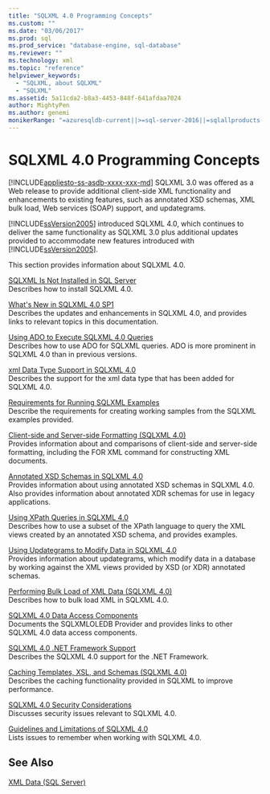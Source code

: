 ```yaml
---
title: "SQLXML 4.0 Programming Concepts"
ms.custom: ""
ms.date: "03/06/2017"
ms.prod: sql
ms.prod_service: "database-engine, sql-database"
ms.reviewer: ""
ms.technology: xml
ms.topic: "reference"
helpviewer_keywords: 
  - "SQLXML, about SQLXML"
  - "SQLXML"
ms.assetid: 5a11cda2-b8a3-4453-848f-641afdaa7024
author: MightyPen
ms.author: genemi
monikerRange: "=azuresqldb-current||>=sql-server-2016||=sqlallproducts-allversions||>=sql-server-linux-2017||=azuresqldb-mi-current"
---
```

# SQLXML 4.0 Programming Concepts
[!INCLUDE[appliesto-ss-asdb-xxxx-xxx-md](../../includes/appliesto-ss-asdb-xxxx-xxx-md.md)]
  SQLXML 3.0 was offered as a Web release to provide additional client-side XML functionality and enhancements to existing features, such as annotated XSD schemas, XML bulk load, Web services (SOAP) support, and updategrams.  
  
 [!INCLUDE[ssVersion2005](../../includes/ssversion2005-md.md)] introduced SQLXML 4.0, which continues to deliver the same functionality as SQLXML 3.0 plus additional updates provided to accommodate new features introduced with [!INCLUDE[ssVersion2005](../../includes/ssversion2005-md.md)].  
  
 This section provides information about SQLXML 4.0.  
  
 [SQLXML Is Not Installed in SQL Server](../../relational-databases/sqlxml/sqlxml-is-not-installed-in-sql-server.md)  
 Describes how to install SQLXML 4.0.  
  
 [What's New in SQLXML 4.0 SP1](../../relational-databases/sqlxml/what-s-new-in-sqlxml-4-0-sp1.md)  
 Describes the updates and enhancements in SQLXML 4.0, and provides links to relevant topics in this documentation.  
  
 [Using ADO to Execute SQLXML 4.0 Queries](../../relational-databases/sqlxml/using-ado-to-execute-sqlxml-4-0-queries.md)  
 Describes how to use ADO for SQLXML queries. ADO is more prominent in SQLXML 4.0 than in previous versions.  
  
 [xml Data Type Support in SQLXML 4.0](../../relational-databases/sqlxml/xml-data-type-support-in-sqlxml-4-0.md)  
 Describes the support for the xml data type that has been added for SQLXML 4.0.  
  
 [Requirements for Running SQLXML Examples](../../relational-databases/sqlxml/requirements-for-running-sqlxml-examples.md)  
 Describe the requirements for creating working samples from the SQLXML examples provided.  
  
 [Client-side and Server-side Formatting &#40;SQLXML 4.0&#41;](../../relational-databases/sqlxml/formatting/client-side-and-server-side-formatting-sqlxml-4-0.md)  
 Provides information about and comparisons of client-side and server-side formatting, including the FOR XML command for constructing XML documents.  
  
 [Annotated XSD Schemas in SQLXML 4.0](../../relational-databases/sqlxml/annotated-xsd-schemas/annotated-xsd-schemas-in-sqlxml-4-0.md)  
 Provides information about using annotated XSD schemas in SQLXML 4.0. Also provides information about annotated XDR schemas for use in legacy applications.  
  
 [Using XPath Queries in SQLXML 4.0](../../relational-databases/sqlxml-annotated-xsd-schemas-xpath-queries/using-xpath-queries-in-sqlxml-4-0.md)  
 Describes how to use a subset of the XPath language to query the XML views created by an annotated XSD schema, and provides examples.  
  
 [Using Updategrams to Modify Data in SQLXML 4.0](../../relational-databases/sqlxml-annotated-xsd-schemas-xpath-queries/updategrams/using-updategrams-to-modify-data-in-sqlxml-4-0.md)  
 Provides information about updategrams, which modify data in a database by working against the XML views provided by XSD (or XDR) annotated schemas.  
  
 [Performing Bulk Load of XML Data &#40;SQLXML 4.0&#41;](../../relational-databases/sqlxml-annotated-xsd-schemas-xpath-queries/bulk-load-xml/performing-bulk-load-of-xml-data-sqlxml-4-0.md)  
 Describes how to bulk load XML in SQLXML 4.0.  
  
 [SQLXML 4.0 Data Access Components](../../relational-databases/sqlxml-annotated-xsd-schemas-xpath-queries/data-access-components-provider/sqlxml-4-0-data-access-components-sqlxmloledb-provider.md)  
 Documents the SQLXMLOLEDB Provider and provides links to other SQLXML 4.0 data access components.  
  
 [SQLXML 4.0 .NET Framework Support](https://msdn.microsoft.com/library/c18cf801-f893-4fbc-8e2b-c563f6108acf)  
 Describes the SQLXML 4.0 support for the .NET Framework.  
  
 [Caching Templates, XSL, and Schemas &#40;SQLXML 4.0&#41;](../../relational-databases/sqlxml-annotated-xsd-schemas-xpath-queries/caching-templates-xml-schemas/caching-templates-xsl-and-schemas-sqlxml-4-0.md)  
 Describes the caching functionality provided in SQLXML to improve performance.  
  
 [SQLXML 4.0 Security Considerations](../../relational-databases/sqlxml-annotated-xsd-schemas-xpath-queries/security/sqlxml-4-0-security-considerations.md)  
 Discusses security issues relevant to SQLXML 4.0.  
  
 [Guidelines and Limitations of SQLXML 4.0](../../relational-databases/sqlxml-annotated-xsd-schemas-xpath-queries/guidelines-and-limitations-of-sqlxml-4-0.md)  
 Lists issues to remember when working with SQLXML 4.0.  
  
## See Also  
 [XML Data &#40;SQL Server&#41;](../../relational-databases/xml/xml-data-sql-server.md)  
  
  
